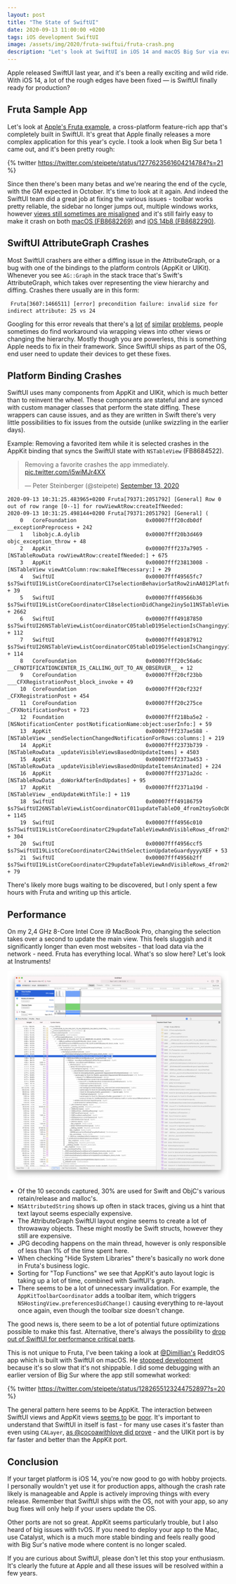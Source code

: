 ```yaml
---
layout: post
title: "The State of SwiftUI"
date: 2020-09-13 11:00:00 +0200
tags: iOS development SwiftUI
image: /assets/img/2020/fruta-swiftui/fruta-crash.png
description: "Let's look at SwiftUI in iOS 14 and macOS Big Sur via evaluating Apple's Fruta Sample app."
---
```


<style type="text/css">
div.post-content > img:first-child { display:none; }
</style>

Apple released SwiftUI last year, and it's been a really exciting and wild ride. With iOS 14, a lot of the rough edges have been fixed — is SwiftUI finally ready for production?

## Fruta Sample App

Let's look at [Apple's Fruta example](https://developer.apple.com/documentation/app_clips/fruta_building_a_feature-rich_app_with_swiftui), a cross-platform feature-rich app that's completely built in SwiftUI. It's great that Apple finally releases a more complex application for this year's cycle. I took a look when Big Sur beta 1 came out, and it's been pretty rough:

{% twitter https://twitter.com/steipete/status/1277623561604214784?s=21 %}

Since then there's been many betas and we're nearing the end of the cycle, with the GM expected in October. It's time to look at it again. And indeed the SwiftUI team did a great job at fixing the various issues - toolbar works pretty reliable, the sidebar no longer jumps out, multiple windows works, however [views still sometimes are misaligned](https://twitter.com/steipete/status/1305054121523916806?s=21) and it's still fairly easy to make it crash on both [macOS (FB8682269)](https://twitter.com/steipete/status/1305051342596177921?s=21) and [iOS 14b8 (FB8682290)](https://twitter.com/steipete/status/1305052083989684224?s=21).

## SwiftUI AttributeGraph Crashes

Most SwiftUI crashers are either a diffing issue in the AttributeGraph, or a bug with one of the bindings to the platform controls (AppKit or UIKit). Whenever you see `AG::Graph` in the stack trace that's Swift's AttributeGraph, which takes over representing the view hierarchy and diffing. Crashes there usually are in this form:

```
 Fruta[3607:1466511] [error] precondition failure: invalid size for indirect attribute: 25 vs 24
```

Googling for this error reveals that there's [a](https://github.com/fermoya/SwiftUIPager/issues/60) [lot](https://developer.apple.com/forums/thread/129171) [of](https://stackoverflow.com/questions/58304009/how-to-debug-precondition-failure-in-xcode) [similar](https://www.reddit.com/r/SwiftUI/comments/fosrbf/precondition_failure_invalid_input_index/) [problems](https://twitter.com/steipete/status/1258762457805455361), people sometimes do find workaround via wrapping views into other views or changing the hierarchy. Mostly though you are powerless, this is something Apple needs to fix in their framework. Since SwiftUI ships as part of the OS, end user need to update their devices to get these fixes.

## Platform Binding Crashes

SwiftUI uses many components from AppKit and UIKit, which is much better than to reinvent the wheel. These components are stateful and are synced with custom manager classes that perform the state diffing. These wrappers can cause issues, and as they are written in Swift there's very little possibilities to fix issues from the outside (unlike swizzling in the earlier days).

Example: Removing a favorited item while it is selected crashes in the AppKit binding that syncs the SwiftUI state with `NSTableView` (FB8684522). 

<blockquote class="twitter-tweet" data-conversation="none" data-dnt="true"><p lang="en" dir="ltr">Removing a favorite crashes the app immediately. <a href="https://t.co/i5wiMJr4XX">pic.twitter.com/i5wiMJr4XX</a></p>&mdash; Peter Steinberger (@steipete) <a href="https://twitter.com/steipete/status/1305075451711369216?ref_src=twsrc%5Etfw">September 13, 2020</a></blockquote> <script async src="https://platform.twitter.com/widgets.js" charset="utf-8"></script>

```
2020-09-13 10:31:25.483965+0200 Fruta[79371:2051792] [General] Row 0 out of row range [0--1] for rowViewAtRow:createIfNeeded:
2020-09-13 10:31:25.498144+0200 Fruta[79371:2051792] [General] (
	0   CoreFoundation                      0x00007fff20cdb0df __exceptionPreprocess + 242
	1   libobjc.A.dylib                     0x00007fff20b3d469 objc_exception_throw + 48
	2   AppKit                              0x00007fff237a7905 -[NSTableRowData rowViewAtRow:createIfNeeded:] + 675
	3   AppKit                              0x00007fff23813008 -[NSTableView viewAtColumn:row:makeIfNecessary:] + 29
	4   SwiftUI                             0x00007fff49565fc7 $s7SwiftUI19ListCoreCoordinatorC17selectionBehavior5atRow2inAA012PlatformItemC0V0L0V09SelectionG0VSgSi_So11NSTableViewCtF + 39
	5   SwiftUI                             0x00007fff49566b36 $s7SwiftUI19ListCoreCoordinatorC18selectionDidChange2inySo11NSTableViewC_tF + 2662
	6   SwiftUI                             0x00007fff49187850 $s7SwiftUI26NSTableViewListCoordinatorC05tableD19SelectionIsChangingyy10Foundation12NotificationVFTm + 112
	7   SwiftUI                             0x00007fff49187912 $s7SwiftUI26NSTableViewListCoordinatorC05tableD19SelectionIsChangingyy10Foundation12NotificationVFToTm + 114
	8   CoreFoundation                      0x00007fff20c56a6c __CFNOTIFICATIONCENTER_IS_CALLING_OUT_TO_AN_OBSERVER__ + 12
	9   CoreFoundation                      0x00007fff20cf23bb ___CFXRegistrationPost_block_invoke + 49
	10  CoreFoundation                      0x00007fff20cf232f _CFXRegistrationPost + 454
	11  CoreFoundation                      0x00007fff20c275ce _CFXNotificationPost + 723
	12  Foundation                          0x00007fff218ba5e2 -[NSNotificationCenter postNotificationName:object:userInfo:] + 59
	13  AppKit                              0x00007fff237ae588 -[NSTableView _sendSelectionChangedNotificationForRows:columns:] + 219
	14  AppKit                              0x00007fff2373b739 -[NSTableRowData _updateVisibleViewsBasedOnUpdateItems] + 4503
	15  AppKit                              0x00007fff2373a453 -[NSTableRowData _updateVisibleViewsBasedOnUpdateItemsAnimated] + 224
	16  AppKit                              0x00007fff2371a2dc -[NSTableRowData _doWorkAfterEndUpdates] + 95
	17  AppKit                              0x00007fff2371a19d -[NSTableView _endUpdateWithTile:] + 119
	18  SwiftUI                             0x00007fff49186759 $s7SwiftUI26NSTableViewListCoordinatorC011updateTableD0_4from2toySo0cD0C_xxtF + 1145
	19  SwiftUI                             0x00007fff4956c010 $s7SwiftUI19ListCoreCoordinatorC29updateTableViewAndVisibleRows_4from2toySo07NSTableH0C_xxtFyyXEfU_ + 304
	20  SwiftUI                             0x00007fff4956ccf5 $s7SwiftUI19ListCoreCoordinatorC24withSelectionUpdateGuardyyyyXEF + 53
	21  SwiftUI                             0x00007fff4956b2ff $s7SwiftUI19ListCoreCoordinatorC29updateTableViewAndVisibleRows_4from2toySo07NSTableH0C_xxtF + 79
```

There's likely more bugs waiting to be discovered, but I only spent a few hours with Fruta and writing up this article.

## Performance

On my 2,4 GHz 8-Core Intel Core i9 MacBook Pro, changing the selection takes over a second to update the main view. This feels sluggish and it significantly longer than even most websites - that load data via the network - need. Fruta has everything local. What's so slow here? Let's look at Instruments!

![](/assets/img/2020/fruta-swiftui/instruments.png)

* Of the 10 seconds captured, 30% are used for Swift and ObjC's various retain/release and malloc's.
* `NSAttributedString` shows up often in stack traces, giving us a hint that text layout seems especially expensive.
* The AttributeGraph SwiftUI layout engine seems to create a lot of throwaway objects. These might mostly be Swift structs, however they still are expensive.
* JPG decoding happens on the main thread, however is only responsible of less than 1% of the time spent here.
* When checking "Hide System Libraries" there's basically no work done in Fruta's business logic. 
* Sorting for "Top Functions" we see that AppKit's auto layout logic is taking up a lot of time, combined with SwiftUI's graph.
* There seems to be a lot of unnecessary invalidation. For example, the `AppKitToolbarCoordinator` adds a toolbar item, which triggers `NSHostingView.preferencesDidChange()` causing everything to re-layout once again, even though the toolbar size doesn't change.

The good news is, there seem to be a lot of potential future optimizations possible to make this fast. Alternative, there's always the possibility to [drop out of SwiftUI for performance critical parts](https://twitter.com/noahsark769/status/1304938866999046144?s=21).

This is not unique to Fruta, I've been taking a look at [@Dimillian's](https://twitter.com/Dimillian) RedditOS app which is built with SwiftUI on macOS. He [stopped development](https://twitter.com/Dimillian/status/1301802048824979456) because it's so slow that it's not shippable. I did some debugging with an earlier version of Big Sur where the app still somewhat worked:

{% twitter https://twitter.com/steipete/status/1282655123244752897?s=20 %}

The general pattern here seems to be AppKit. The interaction between SwiftUI views and AppKit views [seems to](https://twitter.com/fcbunn/status/1259078251340800000) be [poor](https://twitter.com/stuartcarnie/status/1301895206875181056). It's important to understand that SwiftUI in itself is fast - for many use cases it's faster than even using `CALayer`, [as 
@cocoawithlove did prove](https://twitter.com/cocoawithlove/status/1143859576661393408) - and the UIKit port is by far faster and better than the AppKit port.

## Conclusion

If your target platform is iOS 14, you're now good to go with hobby projects. I personally wouldn't yet use it for production apps, although the crash rate likely is manageable and Apple is actively improving things with every release. Remember that SwiftUI ships with the OS, not with your app, so any bug fixes will only help if your users update the OS.

Other ports are not so great. AppKit seems particularly trouble, but I also heard of big issues with tvOS. If you need to deploy your app to the Mac, use Catalyst, which is a much more stable binding and feels really good with Big Sur's native mode where content is no longer scaled.

If you are curious about SwiftUI, please don't let this stop your enthusiasm. It's clearly the future at Apple and all these issues will be resolved within a few years.